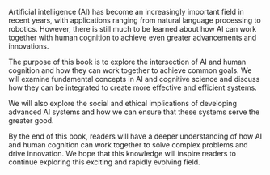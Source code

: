 
Artificial intelligence (AI) has become an increasingly important field in recent years, with applications ranging from natural language processing to robotics. However, there is still much to be learned about how AI can work together with human cognition to achieve even greater advancements and innovations.

The purpose of this book is to explore the intersection of AI and human cognition and how they can work together to achieve common goals. We will examine fundamental concepts in AI and cognitive science and discuss how they can be integrated to create more effective and efficient systems.

We will also explore the social and ethical implications of developing advanced AI systems and how we can ensure that these systems serve the greater good.

By the end of this book, readers will have a deeper understanding of how AI and human cognition can work together to solve complex problems and drive innovation. We hope that this knowledge will inspire readers to continue exploring this exciting and rapidly evolving field.
